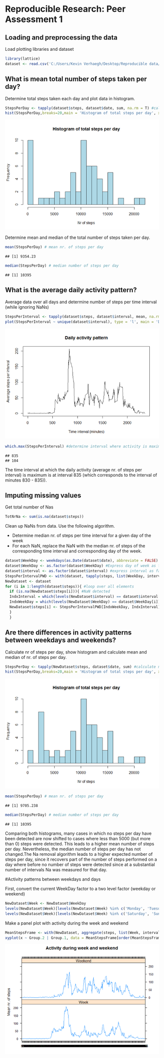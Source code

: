 # Reproducible Research: Peer Assessment 1

## Loading and preprocessing the data


Load plotting libraries and dataset


```r
library(lattice) 
dataset <- read.csv('C:/Users/Kevin Verhaegh/Desktop/Reproducible data/Assignment 1/activity.csv')
```

## What is mean total number of steps taken per day?


Determine total steps taken each day and plot data in histogram.


```r
StepsPerDay <- tapply(dataset$steps, dataset$date, sum, na.rm = T) #calculate nr. of steps per day and ignorne NaNs
hist(StepsPerDay,breaks=20,main = 'Histogram of total steps per day', xlab = 'Nr of steps', col='lightblue') #make histogram of nr. of steps per day
```

![](PA1_template_files/figure-html/unnamed-chunk-2-1.png)

Determine mean and median of the total number of steps taken per day.


```r
mean(StepsPerDay) # mean nr. of steps per day
```

```
## [1] 9354.23
```

```r
median(StepsPerDay) # median number of steps per day
```

```
## [1] 10395
```

## What is the average daily activity pattern?


Average data over all days and determine number of steps per time interval (while ignoring NaNs)


```r
StepsPerInterval <- tapply(dataset$steps, dataset$interval, mean, na.rm = T) #calculate mean nr. of steps per interval and ignorne NaNs
plot(StepsPerInterval ~ unique(dataset$interval), type = 'l', main = 'Daily activity pattern', xlab = 'Time interval (minutes)', ylab = 'Average steps per interval') #plot
```

![](PA1_template_files/figure-html/unnamed-chunk-4-1.png)

```r
which.max(StepsPerInterval) #determine interval where activity is maximum
```

```
## 835 
## 104
```

The time interval at which the daily activity (average nr. of steps per interval) is maximum is at interval 835 (which corresponds to the interval of minutes 830 - 835)). 


## Imputing missing values


Get total number of Nas


```r
TotNrNa <- sum(is.na(dataset$steps))
```

Clean up NaNs from data. Use the following algorithm.
- Determine median nr. of steps per time interval for a given day of the week
- For each NaN, replace the NaN with the median nr. of steps of the corresponding time interval and corresponding day of the week.


```r
dataset$WeekDay <- weekdays(as.Date(dataset$date), abbreviate = FALSE) #append to data set the day of the week
dataset$WeekDay <- as.factor(dataset$WeekDay) #Express day of week as factor
dataset$interval <- as.factor(dataset$interval) #express interval as factor
StepsPerIntervalPWD <- with(dataset, tapply(steps, list(WeekDay, interval), median, na.rm = T)) #calculate median nr. of steps per interval per week day and ignorne NaNs
NewDataset <- dataset
for (i in 1:length(dataset$steps)){ #loop over all elements
  if (is.na(NewDataset$steps[i])){ #NaN detected
  IndxInterval = which(levels(NewDataset$interval) == dataset$interval[i]) #get index interval level
  IndxWeekDay = which(levels(NewDataset$WeekDay) == dataset$WeekDay[i]) #get index week day level
  NewDataset$steps[i] <- StepsPerIntervalPWD[IndxWeekDay, IndxInterval] #replace NaN
  }
  }
```

## Are there differences in activity patterns between weekdays and weekends?


Calculate nr of steps per day, show histogram and calculate mean and median of nr. of steps per day.


```r
StepsPerDay <- tapply(NewDataset$steps, dataset$date, sum) #calculate nr. of steps per day 
hist(StepsPerDay,breaks=20,main = 'Histogram of total steps per day', xlab = 'Nr of steps', col='lightblue') #make histogram of nr. of steps per day
```

![](PA1_template_files/figure-html/unnamed-chunk-7-1.png)

```r
mean(StepsPerDay) # mean nr. of steps per day
```

```
## [1] 9705.238
```

```r
median(StepsPerDay) # median number of steps per day
```

```
## [1] 10395
```

Comparing both histograms, many cases in which no steps per day have been detected are now shifted to cases where less than 5000 (but more than 0) steps were detected. This leads to a higher mean number of steps per day. Nevertheless, the median number of steps per day has not changed.The Na removal algorithm leads to a higher expected number of steps per day, since it recovers part of the number of steps performed on a day where before no number of steps were detected since at a substantial number of intervals Na was measured for that day.

#Activity patterns between weekdays and days

First, convert the current WeekDay factor to a two level factor (weekday or weekend)


```r
NewDataset$Week <- NewDataset$WeekDay
levels(NewDataset$Week)[levels(NewDataset$Week) %in% c('Monday', 'Tuesday', 'Wednesday', 'Thursday', 'Friday')] <- 'Week'
levels(NewDataset$Week)[levels(NewDataset$Week) %in% c('Saturday', 'Sunday')] <- 'Weekend'
```

Make a panel plot with activity during the week and weekend


```r
MeanStepsFrame <- with(NewDataset, aggregate(steps, list(Week, interval), mean))
xyplot(x ~ Group.2 | Group.1, data = MeanStepsFrame[order(MeanStepsFrame$Group.2),], type = 'l', main = 'Activity during week and weekend', 'xlab' = '', ylab = 'Mean nr. of steps', layout = c(1,2))
```

![](PA1_template_files/figure-html/unnamed-chunk-9-1.png)
